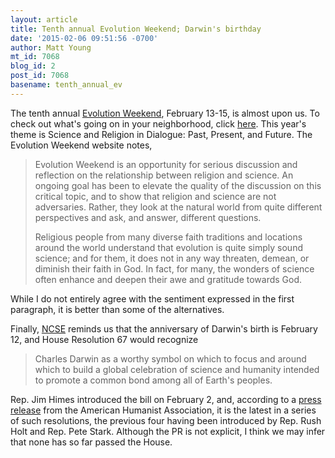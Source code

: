 ```yaml
---
layout: article
title: Tenth annual Evolution Weekend; Darwin's birthday
date: '2015-02-06 09:51:56 -0700'
author: Matt Young
mt_id: 7068
blog_id: 2
post_id: 7068
basename: tenth_annual_ev
---
```

The tenth annual [Evolution Weekend](http://theclergyletterproject.org/rel_evolution_weekend_2015.html), February 13-15, is almost upon us. To check out what's going on in your neighborhood, click [here](http://darwinday.org/events/). This year's theme is Science and Religion in Dialogue: Past, Present, and Future. The Evolution Weekend website notes,


> Evolution Weekend is an opportunity for serious discussion and reflection on the relationship between religion and science. An ongoing goal has been to elevate the quality of the discussion on this critical topic, and to show that religion and science are not adversaries. Rather, they look at the natural world from quite different perspectives and ask, and answer, different questions.
> 
> Religious people from many diverse faith traditions and locations around the world understand that evolution is quite simply sound science; and for them, it does not in any way threaten, demean, or diminish their faith in God. In fact, for many, the wonders of science often enhance and deepen their awe and gratitude towards God. 


While I do not entirely agree with the sentiment expressed in the first paragraph, it is better than some of the alternatives.

Finally,  [NCSE](http://ncse.com/) reminds us that the anniversary of Darwin's birth is February 12, and House Resolution 67 would recognize


> Charles Darwin as a worthy symbol on which to
> focus and around which to build a global celebration of science and
> humanity intended to promote a common bond among all of Earth's
> peoples.


Rep. Jim Himes introduced the bill on February 2, and, according to a [press release](http://americanhumanist.org/news/details/2015-01-congressional-resolution-introduced-to-support-darwi) from the American Humanist Association, it is the latest in a series of such resolutions, the previous four having been introduced by Rep. Rush Holt and Rep. Pete Stark. Although the PR is not explicit, I think we may infer that none has so far passed the House.
